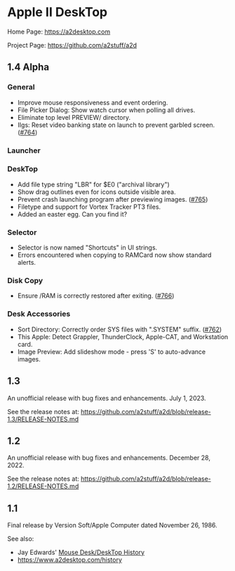 # Apple II DeskTop

Home Page: https://a2desktop.com

Project Page: https://github.com/a2stuff/a2d

## 1.4 Alpha

### General

* Improve mouse responsiveness and event ordering.
* File Picker Dialog: Show watch cursor when polling all drives.
* Eliminate top level PREVIEW/ directory.
* IIgs: Reset video banking state on launch to prevent garbled screen. ([#764](https://github.com/a2stuff/a2d/issues/764))

### Launcher

### DeskTop

* Add file type string "LBR" for $E0 ("archival library")
* Show drag outlines even for icons outside visible area.
* Prevent crash launching program after previewing images. ([#765](https://github.com/a2stuff/a2d/issues/765))
* Filetype and support for Vortex Tracker PT3 files.
* Added an easter egg. Can you find it?

### Selector

* Selector is now named "Shortcuts" in UI strings.
* Errors encountered when copying to RAMCard now show standard alerts.

### Disk Copy

* Ensure /RAM is correctly restored after exiting. ([#766](https://github.com/a2stuff/a2d/issues/766))

### Desk Accessories

* Sort Directory: Correctly order SYS files with ".SYSTEM" suffix. ([#762](https://github.com/a2stuff/a2d/issues/762))
* This Apple: Detect Grappler, ThunderClock, Apple-CAT, and Workstation card.
* Image Preview: Add slideshow mode - press 'S' to auto-advance images.

## 1.3

An unofficial release with bug fixes and enhancements. July 1, 2023.

See the release notes at:
https://github.com/a2stuff/a2d/blob/release-1.3/RELEASE-NOTES.md

## 1.2

An unofficial release with bug fixes and enhancements. December 28, 2022.

See the release notes at:
https://github.com/a2stuff/a2d/blob/release-1.2/RELEASE-NOTES.md

## 1.1

Final release by Version Soft/Apple Computer dated November 26, 1986.

See also:

* Jay Edwards' [Mouse Desk/DeskTop History](https://mirrors.apple2.org.za/ground.icaen.uiowa.edu/MiscInfo/Misc/mousedesk.info)
* https://www.a2desktop.com/history
